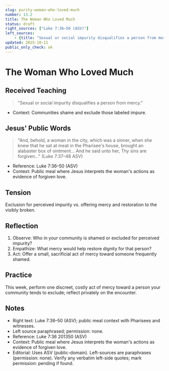 ```yaml
---
slug: purity-woman-who-loved-much
number: 13.2
title: The Woman Who Loved Much
status: draft
right_sources: ["Luke 7:36–50 (ASV)"]
left_sources:
	- {title: "Sexual or social impurity disqualifies a person from mercy.", type: paraphrase, permission: none}
updated: 2025-10-11
public_only_check: ok
---
```


# The Woman Who Loved Much

## Received Teaching
> "Sexual or social impurity disqualifies a person from mercy."
- Context: Communities shame and exclude those labeled impure.

## Jesus' Public Words
> "And, behold, a woman in the city, which was a sinner, when she knew that he sat at meat in the Pharisee's house, brought an alabaster box of ointment... And he said unto her, Thy sins are forgiven..." (Luke 7:37–48 ASV)
- Reference: Luke 7:36–50 (ASV)
- Context: Public meal where Jesus interprets the woman's actions as evidence of forgiven love.

## Tension
Exclusion for perceived impurity vs. offering mercy and restoration to the visibly broken.

## Reflection
1. Observe: Who in your community is shamed or excluded for perceived impurity?
2. Empathize: What mercy would help restore dignity for that person?
3. Act: Offer a small, sacrificial act of mercy toward someone frequently shamed.

## Practice
This week, perform one discreet, costly act of mercy toward a person your community tends to exclude; reflect privately on the encounter.

## Notes
- Right text: Luke 7:36–50 (ASV); public meal context with Pharisees and witnesses.
- Left source paraphrased; permission: none.
- Reference: Luke 7:36
201350 (ASV)
- Context: Public meal where Jesus interprets the woman's actions as evidence of forgiven love.
- Editorial: Uses ASV (public-domain). Left-sources are paraphrases (permission: none). Verify any verbatim left-side quotes; mark permission: pending if found.
